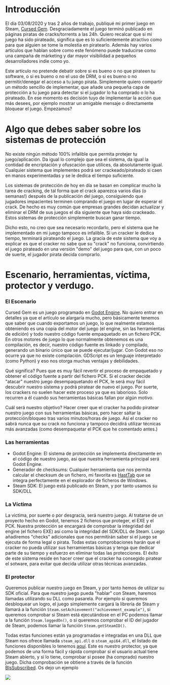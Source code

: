 # Introducción
El día 03/08/2020 y tras 2 años de trabajo, publiqué mi primer juego en Steam, [Cursed Gem](https://store.steampowered.com/app/1194480/Cursed_Gem/). Desgraciadamente el juego terminó publicado en páginas piratas de cracks/torrents a las 24h. Quiero recalcar que si mi juego ha sido pirateado, significa que es lo suficientemente atractivo como para que alguien se tome la molestia en piratearlo. Además hay varios artículos que hablan sobre como este fenómeno puede traducirse como una campaña de márketing y dar mayor visibilidad a pequeños desarrolladores indie como yo.

Este artículo no pretende debatir sobre si es bueno o no que pirateen tu software, o si es bueno o no el uso de DRM, o si es bueno o no permitir/denegar el acceso a tu juego pirata. Simplemente quiero compartir un método sencillo de implementar, que añade una pequeña capa de protección a tu juego para detectar si el jugador lo ha comprado o lo ha pirateado. En ese momento es decisión tuyo de implementar la acción que más desees, por ejemplo mostrar un amigable mensaje o directamente bloquear el juego. Empezamos?

# Algo que debes saber sobre los sistemas de protección
No existe ningún método 100% infalible que permita protejer tu juego/aplicación. Da igual lo complejo que sea el sistema, da igual la contidad de encriptación y ofuscación que utilices, da absolutamente igual. Cualquier sistema que implementes podrá ser crackeado/pirateado si caen en manos experimentadas y se le dedica el tiempo suficiente.

Los sistemas de protección de hoy en día se basan en complicar mucho la tarea de cracking, de tal forma que el crack aparezca varios días (o semanas!) después de la publicación del juego, consiguiendo que jugadores impacientes terminen comprando el juego en lugar de esperar el crack. De hecho es muy común que empresas grandes decidan actualizar y eliminar el DRM de sus juegos el día siguiente que haya sido crackeado. Estos sistemas de protección simplemente buscan ganar tiempo.

Dicho esto, no creo que sea necesario recordarlo, pero el sistema que he implementado en mi juego tampoco es infalible. Si un cracker le dedica tiempo, terminará pirateando el juego. La gracia de este sistema que voy a explicar es que el cracker no sabe que su "crack" no funciona, convirtiendo el juego pirateado en una versión "demo" del juego para que, con un poco de suerte, el jugador pirata decida comprarlo.

# Escenario, herramientas, víctima, protector y verdugo.
### El Escenario
Cursed Gem es un juego programado en [Godot Engine](https://godotengine.org/). No quiero entrar en detalles ya que el artículo se alargaría mucho, pero básicamente tenemos que saber que cuando exportamos un juego, lo que realmente estamos obteniendo es una copia del motor del juego (el engine, sin las herramientas de edición) y todo nuestro código fuente empaquetado en un fichero PCK. En otros motores de juego lo que normalmente obtenemos es una compilación, es decir, nuestro código fuente es linkado y compilado, generando un binario único que se puede ejecutar/jugar. Con Godot eso no ocurre ya que no existe compilación. GDScript es un lenguaje interpretado (como Python) y eso nos otorga muchas ventajas y debilidades.

Qué significa? Pues que es muy fácil revertir el proceso de empaquetado y obtener el código fuente a partir del fichero PCK. Si el cracker decide "atacar" nuestro juego desempaquetando el PCK, le será muy fácil descubrir nuestro sistema y podrá piratear de nuevo el juego. Por suerte, los crackers no suelen hacer este proceso ya que es laborioso. Solo recurren a él cuando sus herramientas básicas fallan por algún motivo.

Cuál será nuestro objetivo? Hacer creer que el cracker ha podido piratear nuestro juego con sus herramientas básicas, pero hacer saltar la protección/bloqueo tras varios minutos/horas de juego. Así el cracker no sabrá nunca que su crack no funciona y tampoco decidirá utilizar técnicas más avanzadas (como desempaquetar el PCK que he comentado antes.)

### Las herramientas
- Godot Engine: El sistema de protección se implementa directamente en el código de nuestro juego, así que nuestra herramienta principal será Godot Engine.
- Generador de checksums: Cualquier herramienta que nos permita calcular el checksum de un fichero, mi favorita es [HastTab](http://implbits.com/products/hashtab/) que se integra perfectamente en el explorador de ficheros de Windows.
- Steam SDK: El juego está publicado en Steam, y por tanto usamos su SDK/DLL

### La Víctima
La victima, por suerte o por desgracia, será nuestro juego. Al tratarse de un proyecto hecho en Godot, tenemos 2 ficheros que proteger, el EXE y el PCK. Nuestra protección se encargará de comprobar la integridad del engine (el fichero EXE) así como la integridad del SDK/DLL de Steam. Luego añadiremos "checks" adicionales que nos permitirán saber si el juego se ejecuta de forma legal o pirata. Todas estas comprobaciones harán que el cracker no pueda utilizar sus herramientas básicas y tenga que dedicar parte de su tiempo y esfuerzo en eliminar todas las protecciones. El éxito de este sistema reside en hacer creer que el cracker ha consegido piratear el sotware, para evitar que decida utilizar otras técnicas avanzadas.

### El protector
Queremos publicar nuestro juego en Steam, y por tanto hemos de utilizar su SDK oficial. Para que nuestro juego pueda "hablar" con Steam, haremos llamadas utilizando su DLL como pasarela. Por ejemplo si queremos desbloquear un logro, el juego simplemente cargará la librería de Steam y llamará a la función `Steam.setAchievement("achievement_example")`, si queremos comprobar si Steam está ejecutándose en el PC podemos llamar a la función `Steam.loggedOn()`, o si queremos comprobar el ID del jugador de Steam, podemos llamar la función `Steam.getSteamID()`.

Todas estas funciones están ya programadas e integradas en una DLL que Steam nos ofrece llamada `steam_api.dll` o `steam_api64.dll`, el listado de funciones disponibles lo tenemos [aquí](https://partner.steamgames.com/doc/api). Este es nuestro protector, ya que podemos de una forma fácil y rápida comprobar si el usuario actual tiene Steam abierto, y si lo tiene, comprobar si posee (ha comprado) nuestro juego. Dicha comprobación se obtiene a través de la función [BIsSubscribed](https://partner.steamgames.com/doc/api/ISteamApps). Os dejo un ejemplo

![](https://i.imgur.com/oWSeqzQ.png)
